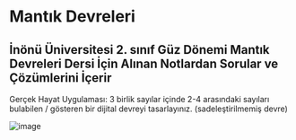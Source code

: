 # Mantık Devreleri

## İnönü Üniversitesi 2. sınıf Güz Dönemi  Mantık Devreleri Dersi İçin Alınan Notlardan Sorular ve Çözümlerini İçerir

Gerçek Hayat Uygulaması: 3 birlik sayılar içinde 2-4 arasındaki sayıları bulabilen / gösteren bir dijital devreyi tasarlayınız. (sadeleştirilmemiş devre)

![image](https://github.com/user-attachments/assets/d066fd74-4127-45dd-839a-1fb5e059c4aa)

